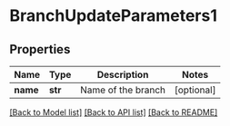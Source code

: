 # BranchUpdateParameters1

## Properties
Name | Type | Description | Notes
------------ | ------------- | ------------- | -------------
**name** | **str** | Name of the branch | [optional] 

[[Back to Model list]](../README.md#documentation-for-models) [[Back to API list]](../README.md#documentation-for-api-endpoints) [[Back to README]](../README.md)


